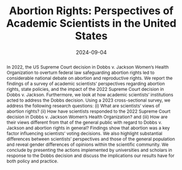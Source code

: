 ---
title: "Abortion Rights: Perspectives of Academic Scientists in the United States"
date: 2024-09-04
publishDate: 2024-09-04
authors: [" Ashlee Frandell, Shaika Islam, Tipeng Chen, Mattia Caldarulo, Timothy P. Johnson, Lesley Michalegko, Yidan Zhang, and Eric Welch"]
publication_types: ["2"]
abstract: "In 2022, the US Supreme Court decision in Dobbs v. Jackson Women’s Health Organization to overturn federal law safeguarding abortion rights led to considerable national debate on abortion and reproductive rights. We report the findings of a survey of academic scientists’ perspectives regarding abortion rights, state policies, and the impact of the 2022 Supreme Court decision in Dobbs v. Jackson. Furthermore, we look at how academic scientists’ institutions acted to address the Dobbs decision. Using a 2023 cross-sectional survey, we address the following research questions: (i) What are scientists’ views of abortion rights? (ii) How have scientists responded to the 2022 Supreme Court decision in Dobbs v. Jackson Women’s Health Organization? and (iii) How are their views different from that of the general public with regard to Dobbs v. Jackson and abortion rights in general? Findings show that abortion was a key factor influencing scientists’ voting decisions. We also highlight substantial differences between scientists’ perspectives and those of the general population and reveal gender differences of opinions within the scientific community. We conclude by presenting the actions implemented by universities and scholars in response to the Dobbs decision and discuss the implications our results have for both policy and practice."
featured: true
publication: "*Women's Health Reports*, 2024, 5(1)"
links: 
- name: Open Access PDF
  url: Frandell2024.pdf 
- name: Journal Site
  url: https://doi.org/10.1089/whr.2024.0041
---